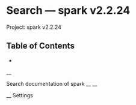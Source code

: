 # Search — spark v2.2.24

Project: spark v2.2.24

## Table of Contents

- 

__

Search documentation of spark __ __

__ Settings

# 
